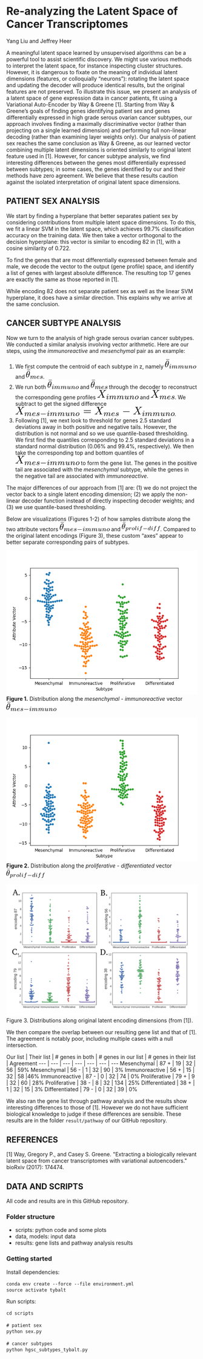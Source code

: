 # Re-analyzing the Latent Space of Cancer Transcriptomes

Yang Liu and Jeffrey Heer

A meaningful latent space learned by unsupervised algorithms can be a powerful tool to assist scientific discovery. We might use various methods to interpret the latent space, for instance inspecting cluster structures. However, it is dangerous to fixate on the meaning of individual latent dimensions (features, or colloquially “neurons”): rotating the latent space and updating the decoder will produce identical results, but the original features are not preserved. To illustrate this issue, we present an analysis of a latent space of gene expression data in cancer patients, fit using a Variational Auto-Encoder by Way & Greene [1]. Starting from Way & Greene’s goals of finding genes identifying patient sex and genes differentially expressed in high grade serous ovarian cancer subtypes, our approach involves finding a maximally discriminative vector (rather than projecting on a single learned dimension) and performing full non-linear decoding (rather than examining layer weights only). Our analysis of patient sex reaches the same conclusion as Way & Greene, as our learned vector combining multiple latent dimensions is oriented similarly to original latent feature used in [1]. However, for cancer subtype analysis, we find interesting differences between the genes most differentially expressed between subtypes; in some cases, the genes identified by our and their methods have zero agreement. We believe that these results caution against the isolated interpretation of original latent space dimensions.

## PATIENT SEX ANALYSIS
We start by finding a hyperplane that better separates patient sex by considering contributions from multiple latent space dimensions. To do this, we fit a linear SVM in the latent space, which achieves 99.7% classification accuracy on the training data. We then take a vector orthogonal to the decision hyperplane: this vector is similar to encoding 82 in [1], with a cosine similarity of 0.722.

To find the genes that are most differentially expressed between female and male, we decode the vector to the output (gene profile) space, and identify a list of genes with largest absolute difference. The resulting top 17 genes are exactly the same as those reported in [1].

While encoding 82 does not separate patient sex as well as the linear SVM hyperplane, it does have a similar direction. This explains why we arrive at the same conclusion.

## CANCER SUBTYPE ANALYSIS

Now we turn to the analysis of high grade serous ovarian cancer subtypes. We conducted a similar analysis involving vector arithmetic. Here are our steps, using the *immunoreactive* and *mesenchymal* pair as an example:

1. We first compute the centroid of each subtype in z, namely ![t-i] and ![t-m].
2. We run both ![t-i] and ![t-m] through the decoder to reconstruct the corresponding gene profiles ![x-i] and ![x-m]. We subtract to get the signed difference ![eq1].
3. Following [1], we next look to threshold for genes 2.5 standard deviations away in both positive and negative tails. However, the distribution is not normal and so we use quantile-based thresholding. We first find the quantiles corresponding to 2.5 standard deviations in a standard normal distribution (0.06% and 99.4%, respectively). We then take the corresponding top and bottom quantiles of ![x-mi] to form the gene list. The genes in the positive tail are associated with the *mesenchymal* subtype, while the genes in the negative tail are associated with *immunoreactive*.

The major differences of our approach from [1] are: (1) we do not project the vector back to a single latent encoding dimension; (2) we apply the non-linear decoder function instead of directly inspecting decoder weights; and (3) we use quantile-based thresholding.

Below are visualizations (Figures 1-2) of how samples distribute along the two attribute vectors ![t-mi] and ![t-pd]. Compared to the original latent encodings (Figure 3), these custom “axes” appear to better separate corresponding pairs of subtypes.

![fig1]
**Figure 1.** Distribution along the *mesenchymal* - *immunoreactive* vector ![t-mi]

![fig2]
**Figure 2.** Distribution along the *proliferative* - *differentiated* vector ![t-pd]

![fig3]
Figure 3. Distributions along original latent encoding dimensions (from [1]).

We then compare the overlap between our resulting gene list and that of [1]. The agreement is notably poor, including multiple cases with a null intersection.

Our list | Their list | # genes in both | # genes in our list | # genes in their list | Agreement
--- | --- | --- | --- | --- | --- | ---
Mesenchymal | 87 + | 19 | 32 | 56 | 59%
Mesenchymal | 56 - | 1 | 32 | 90 | 3%
Immunoreactive | 56 + | 15 | 32 | 58  |46%
Immunoreactive | 87 - | 0 | 32 | 74 | 0%
Proliferative | 79 + | 9 | 32 | 60 | 28%
Proliferative | 38 - | 8 | 32 | 134 | 25%
Differentiated | 38 + | 1 | 32 | 15 | 3%
Differentiated | 79 - | 0 | 32 | 39 | 0%

We also ran the gene list through pathway analysis and the results show interesting differences to those of [1]. However we do not have sufficient biological knowledge to judge if these differences are sensible. These results are in the folder `result/pathway` of our GitHub repository.

## REFERENCES

[1] Way, Gregory P., and Casey S. Greene. "Extracting a biologically relevant latent space from cancer transcriptomes with variational autoencoders." bioRxiv (2017): 174474.

## DATA AND SCRIPTS
All code and results are in this GitHub repository.

### Folder structure
- scripts: python code and some plots
- data, models: input data
- results: gene lists and pathway analysis results

### Getting started
Install dependencies:
```
conda env create --force --file environment.yml
source activate tybalt
```

Run scripts:
```
cd scripts

# patient sex
python sex.py

# cancer subtypes
python hgsc_subtypes_tybalt.py
```

[t-m]:images/resized/theta_mes.png
[t-i]:images/resized/theta_immuno.png
[t-mi]:images/resized/theta_mes_immuno.png
[t-pd]:images/resized/theta_prolif_diff.png
[x-i]:images/resized/x_immuno.png
[x-m]:images/resized/x_mes.png
[x-mi]:images/resized/x_mes_immuno.png
[eq1]:images/resized/eq1.png
[fig1]:scripts/result/mesen-immuno-swarm.png
[fig2]:scripts/result/pro-def-swarm.png
[fig3]:images/fig3.png

